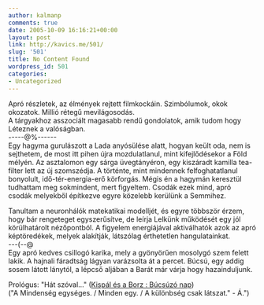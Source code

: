 ```yaml
---
author: kalmanp
comments: true
date: 2005-10-09 16:16:21+00:00
layout: post
link: http://kavics.me/501/
slug: '501'
title: No Content Found
wordpress_id: 501
categories:
- Uncategorized
---
```


Apró részletek, az élmények rejtett filmkockáin. Szimbólumok, okok okozatok. Millió rétegű mevilágosodás.  
A tárgyakhoz asszociált magasabb rendű gondolatok, amik tudom hogy Léteznek a valóságban.  
-----@%------  
Egy hagyma gurulászott a Lada anyósülése alatt, hogyan keült oda, nem is sejthetem, de most itt pihen újra mozdulatlanul, mint kifejlődésekor a Föld mélyén. Az asztalomon egy sárga üvegtányéron, egy kiszáradt kamilla tea-filter lett az új szomszédja. A történte, mint mindennek felfoghatatlanul bonyolult, idő-tér-energia-erő körforgás. Mégis én a hagymán keresztül tudhattam meg sokmindent, mert figyeltem. Csodák ezek mind, apró csodák melyekből építkezve egyre közelebb kerülünk a Semmihez.




  
Tanultam a neuronhálók matekatikai modelljét, és egyre többször érzem, hogy bár rengeteget egyszerűsítve, de leírja Lelkünk működését egy jól körülhatárolt nézőpontból. A figyelem energiájával aktiválhatók azok az apró képtöredékek, melyek alakítják, látszólag érthetetlen hangulatainkat.  
---(--@   
Egy apró kedves csillogó karika, mely a gyönyörűen mosolygó szem felett lakik. A hajnali fáradtság lágyan varázsolta át a percet. Búcsú, egy addig sosem látott lánytól, a lépcső aljában a Barát már várja hogy hazainduljunk.




Prológus: "Hát szóval..." ([Kispál és a Borz : Búcsúzó nap](http://www.zeneszoveg.hu/dalszoveg.phtml?szk=7350))  
("A Mindenség egységes. / Minden egy. / A különbség csak látszat." - Á.")  

